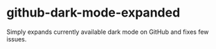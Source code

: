 # github-dark-mode-expanded
Simply expands currently available dark mode on GitHub and fixes few issues.
